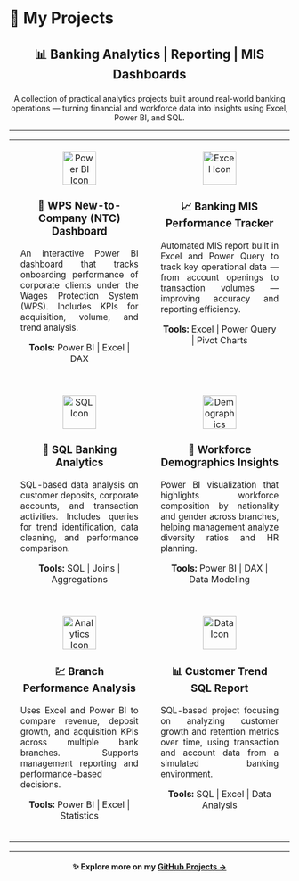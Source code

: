 

# 💼 My Projects

<div align="center">
  <h3 style="font-size:1.4rem;">📊 Banking Analytics | Reporting | MIS Dashboards</h3>
  <p style="max-width:750px;">A collection of practical analytics projects built around real-world banking operations — turning financial and workforce data into insights using Excel, Power BI, and SQL.</p>
</div>

---

<table style="width:100%; border:none;">
<tr>

<td align="center" width="50%" style="vertical-align:top; padding:20px;">

<a href="https://github.com/YOUR_USERNAME/WPS-New-to-Company-Acquisition" target="_blank">
  <img src="https://img.icons8.com/color/96/power-bi.png" width="60" alt="Power BI Icon">
</a>

<h3>🏦 WPS New-to-Company (NTC) Dashboard</h3>
<p style="text-align:justify; font-size:0.95rem;">
An interactive Power BI dashboard that tracks onboarding performance of corporate clients under the Wages Protection System (WPS). Includes KPIs for acquisition, volume, and trend analysis.
</p>
<p><b>Tools:</b> Power BI | Excel | DAX</p>

</td>

<td align="center" width="50%" style="vertical-align:top; padding:20px;">

<a href="https://github.com/YOUR_USERNAME/Banking-MIS-Performance" target="_blank">
  <img src="https://img.icons8.com/color/96/microsoft-excel-2019--v1.png" width="60" alt="Excel Icon">
</a>

<h3>📈 Banking MIS Performance Tracker</h3>
<p style="text-align:justify; font-size:0.95rem;">
Automated MIS report built in Excel and Power Query to track key operational data — from account openings to transaction volumes — improving accuracy and reporting efficiency.
</p>
<p><b>Tools:</b> Excel | Power Query | Pivot Charts</p>

</td>
</tr>

<tr>

<td align="center" width="50%" style="vertical-align:top; padding:20px;">

<a href="https://github.com/YOUR_USERNAME/SQL-Banking-Analytics" target="_blank">
  <img src="https://img.icons8.com/color/96/sql.png" width="60" alt="SQL Icon">
</a>

<h3>💾 SQL Banking Analytics</h3>
<p style="text-align:justify; font-size:0.95rem;">
SQL-based data analysis on customer deposits, corporate accounts, and transaction activities. Includes queries for trend identification, data cleaning, and performance comparison.
</p>
<p><b>Tools:</b> SQL | Joins | Aggregations</p>

</td>

<td align="center" width="50%" style="vertical-align:top; padding:20px;">

<a href="https://github.com/YOUR_USERNAME/Banking-Workforce-Insights" target="_blank">
  <img src="https://img.icons8.com/color/96/group.png" width="60" alt="Demographics Icon">
</a>

<h3>👥 Workforce Demographics Insights</h3>
<p style="text-align:justify; font-size:0.95rem;">
Power BI visualization that highlights workforce composition by nationality and gender across branches, helping management analyze diversity ratios and HR planning.
</p>
<p><b>Tools:</b> Power BI | DAX | Data Modeling</p>

</td>
</tr>

<tr>

<td align="center" width="50%" style="vertical-align:top; padding:20px;">

<a href="https://github.com/YOUR_USERNAME/Bank-Branch-Performance-Analysis" target="_blank">
  <img src="https://img.icons8.com/color/96/line-chart.png" width="60" alt="Analytics Icon">
</a>

<h3>💹 Branch Performance Analysis</h3>
<p style="text-align:justify; font-size:0.95rem;">
Uses Excel and Power BI to compare revenue, deposit growth, and acquisition KPIs across multiple bank branches. Supports management reporting and performance-based decisions.
</p>
<p><b>Tools:</b> Power BI | Excel | Statistics</p>

</td>

<td align="center" width="50%" style="vertical-align:top; padding:20px;">

<a href="https://github.com/YOUR_USERNAME/Customer-Trend-SQL-Report" target="_blank">
  <img src="https://img.icons8.com/color/96/data-configuration.png" width="60" alt="Data Icon">
</a>

<h3>📊 Customer Trend SQL Report</h3>
<p style="text-align:justify; font-size:0.95rem;">
SQL-based project focusing on analyzing customer growth and retention metrics over time, using transaction and account data from a simulated banking environment.
</p>
<p><b>Tools:</b> SQL | Excel | Data Analysis</p>

</td>

</tr>
</table>

---

<div align="center">
  <h4>✨ Explore more on my <a href="https://github.com/YOUR_USERNAME?tab=repositories">GitHub Projects →</a></h4>
</div>
